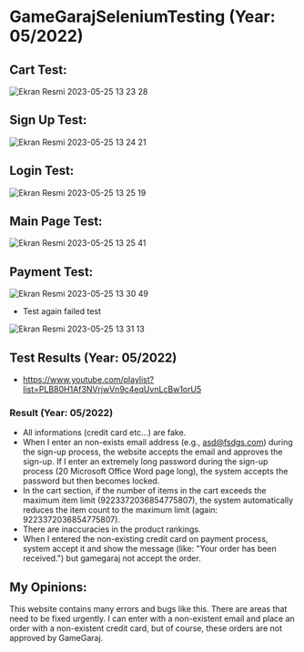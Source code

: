 # GameGarajSeleniumTesting (Year: 05/2022)


## Cart Test:
![Ekran Resmi 2023-05-25 13 23 28](https://github.com/nuricanozturk01/Game-Garaj-Selenium-Test/assets/62218588/9e19703f-254c-41d2-8d87-5e4308eebafa)

## Sign Up Test:
![Ekran Resmi 2023-05-25 13 24 21](https://github.com/nuricanozturk01/Game-Garaj-Selenium-Test/assets/62218588/827c11b2-7f5e-40d6-8113-60cb333d58d3)

## Login Test:
![Ekran Resmi 2023-05-25 13 25 19](https://github.com/nuricanozturk01/Game-Garaj-Selenium-Test/assets/62218588/a639da7c-fa65-454e-a687-7da8733058f2)

## Main Page Test:
![Ekran Resmi 2023-05-25 13 25 41](https://github.com/nuricanozturk01/Game-Garaj-Selenium-Test/assets/62218588/2c3cba5d-bbd8-4c4d-8881-a62da7c7373d)

## Payment Test:
![Ekran Resmi 2023-05-25 13 30 49](https://github.com/nuricanozturk01/Game-Garaj-Selenium-Test/assets/62218588/38815810-cb93-4d42-bcb8-1c0c236325df)

- Test again failed test

![Ekran Resmi 2023-05-25 13 31 13](https://github.com/nuricanozturk01/Game-Garaj-Selenium-Test/assets/62218588/11424394-5de3-4d7a-9e66-48b7cf99b80a)


## Test Results (Year: 05/2022)
 - https://www.youtube.com/playlist?list=PLB80H1Af3NVrjwVn9c4eqUvnLcBw1orU5

### Result (Year: 05/2022)
  - All informations (credit card etc...) are fake.
  - When I enter an non-exists email address (e.g., asd@fsdgs.com) during the sign-up process, the website accepts the email and approves the sign-up. If I enter an extremely long password during the sign-up process (20 Microsoft Office Word page long), the system accepts the password but then becomes locked.
  - In the cart section, if the number of items in the cart exceeds the maximum item limit (9223372036854775807), the system automatically reduces the item count to the maximum limit (again: 9223372036854775807).
  - There are inaccuracies in the product rankings.
  - When I entered the non-existing credit card on payment process, system accept it and show the message (like: "Your order has been received.") but gamegaraj not accept the order.

## My Opinions:
This website contains many errors and bugs like this. There are areas that need to be fixed urgently. I can enter with a non-existent email and place an order with a non-existent credit card, but of course, these orders are not approved by GameGaraj.
